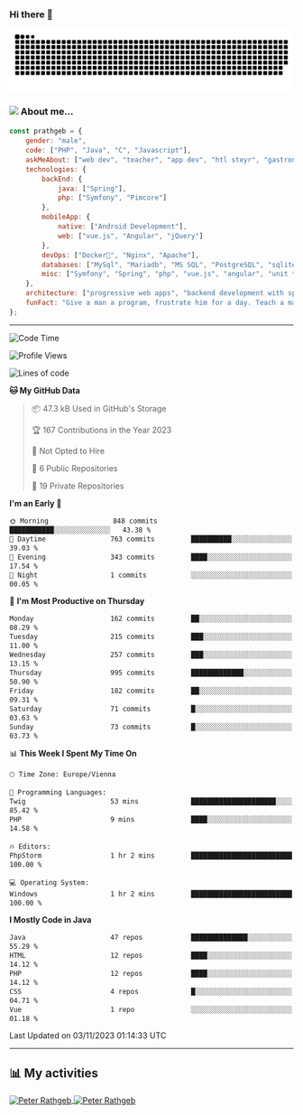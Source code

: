 ### Hi there 👋

<div align="center">
  <img  src="https://github.com/1999AZZAR/1999AZZAR/blob/main/resources/img/grid-snake.svg"
       alt="snake" />
</div>

### <img src="https://media.giphy.com/media/VgCDAzcKvsR6OM0uWg/giphy.gif" width="50"> About me...  

```javascript
const prathgeb = {
    gender: "male",
    code: ["PHP", "Java", "C", "Javascript"],
    askMeAbout: ["web dev", "teacher", "app dev", "htl steyr", "gastronaut"],
    technologies: {
        backEnd: {
            java: ["Spring"],
            php: ["Symfony", "Pimcore"]
        },
        mobileApp: {
            native: ["Android Development"],
            web: ["vue.js", "Angular", "jQuery"]
        },
        devOps: ["Docker🐳", "Nginx", "Apache"],
        databases: ["MySql", "Mariadb", "MS SQL", "PostgreSQL", "sqlite"],
        misc: ["Symfony", "Spring", "php", "vue.js", "angular", "unit testing", "ci/cd using github actions"]
    },
    architecture: ["progressive web apps", "backend development with spring", "backend development with symfony"],
    funFact: "Give a man a program, frustrate him for a day. Teach a man to program, frustrate him for a lifetime."
};
```

---
<!--START_SECTION:waka-->
![Code Time](http://img.shields.io/badge/Code%20Time-387%20hrs%2050%20mins-blue)

![Profile Views](http://img.shields.io/badge/Profile%20Views-0-blue)

![Lines of code](https://img.shields.io/badge/From%20Hello%20World%20I%27ve%20Written-2.5%20million%20lines%20of%20code-blue)

**🐱 My GitHub Data** 

> 📦 47.3 kB Used in GitHub's Storage 
 > 
> 🏆 167 Contributions in the Year 2023
 > 
> 🚫 Not Opted to Hire
 > 
> 📜 6 Public Repositories 
 > 
> 🔑 19 Private Repositories 
 > 
**I'm an Early 🐤** 

```text
🌞 Morning                848 commits         ███████████░░░░░░░░░░░░░░   43.38 % 
🌆 Daytime                763 commits         ██████████░░░░░░░░░░░░░░░   39.03 % 
🌃 Evening                343 commits         ████░░░░░░░░░░░░░░░░░░░░░   17.54 % 
🌙 Night                  1 commits           ░░░░░░░░░░░░░░░░░░░░░░░░░   00.05 % 
```
📅 **I'm Most Productive on Thursday** 

```text
Monday                   162 commits         ██░░░░░░░░░░░░░░░░░░░░░░░   08.29 % 
Tuesday                  215 commits         ███░░░░░░░░░░░░░░░░░░░░░░   11.00 % 
Wednesday                257 commits         ███░░░░░░░░░░░░░░░░░░░░░░   13.15 % 
Thursday                 995 commits         █████████████░░░░░░░░░░░░   50.90 % 
Friday                   182 commits         ██░░░░░░░░░░░░░░░░░░░░░░░   09.31 % 
Saturday                 71 commits          █░░░░░░░░░░░░░░░░░░░░░░░░   03.63 % 
Sunday                   73 commits          █░░░░░░░░░░░░░░░░░░░░░░░░   03.73 % 
```


📊 **This Week I Spent My Time On** 

```text
🕑︎ Time Zone: Europe/Vienna

💬 Programming Languages: 
Twig                     53 mins             █████████████████████░░░░   85.42 % 
PHP                      9 mins              ████░░░░░░░░░░░░░░░░░░░░░   14.58 % 

🔥 Editors: 
PhpStorm                 1 hr 2 mins         █████████████████████████   100.00 % 

💻 Operating System: 
Windows                  1 hr 2 mins         █████████████████████████   100.00 % 
```

**I Mostly Code in Java** 

```text
Java                     47 repos            ██████████████░░░░░░░░░░░   55.29 % 
HTML                     12 repos            ████░░░░░░░░░░░░░░░░░░░░░   14.12 % 
PHP                      12 repos            ████░░░░░░░░░░░░░░░░░░░░░   14.12 % 
CSS                      4 repos             █░░░░░░░░░░░░░░░░░░░░░░░░   04.71 % 
Vue                      1 repo              ░░░░░░░░░░░░░░░░░░░░░░░░░   01.18 % 
```




 Last Updated on 03/11/2023 01:14:33 UTC
<!--END_SECTION:waka-->

---
  ## 📊 My activities
  <a href="https://github.com/prathgeb">
    <img width=450 height=170 align="center" alt="Peter Rathgeb" src="https://github-readme-stats.vercel.app/api?username=prathgeb&include_all_commits=true&count_private=true&theme=midnight-purple&show_icons=true&bg_color=0D1117&hide_border=true" />
  </a>
  <a href="https://github.com/prathgeb">
    <img align="center" alt="Peter Rathgeb" src="https://github-readme-stats.vercel.app/api/top-langs/?username=prathgeb&include_all_commits=true&count_private=true&theme=midnight-purple&show_icons=true&layout=compact&bg_color=0D1117&hide_border=true" />
  </a>
